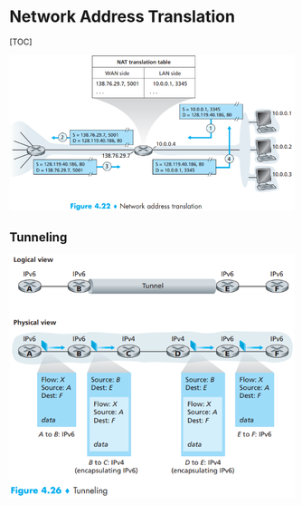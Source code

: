 # Network Address Translation

[TOC]



![nat_example](res/nat_example.png)

## Tunneling

![nat_tunneling](res/nat_tunneling.png)

